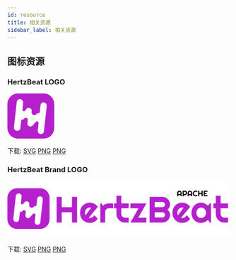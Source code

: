 ```yaml
---
id: resource  
title: 相关资源    
sidebar_label: 相关资源     
---
```


## 图标资源  

### HertzBeat LOGO   

![logo](/img/hertzbeat-logo.svg)  

下载: [SVG](https://gitee.com/dromara/hertzbeat/raw/master/home/static/img/hertzbeat-logo.svg) [PNG](https://gitee.com/dromara/hertzbeat/raw/master/home/static/img/hertzbeat-logo.png)  [PNG](https://gitee.com/dromara/hertzbeat/raw/master/home/static/img/hertzbeat-logo.jpg)     

### HertzBeat Brand LOGO  

![logo](/img/hertzbeat-brand.svg)

下载: [SVG](https://gitee.com/dromara/hertzbeat/raw/master/home/static/img/hertzbeat-brand.svg) [PNG](https://gitee.com/dromara/hertzbeat/raw/master/home/static/img/hertzbeat-brand.png) [PNG](https://gitee.com/dromara/hertzbeat/raw/master/home/static/img/hertzbeat-brand.png)

